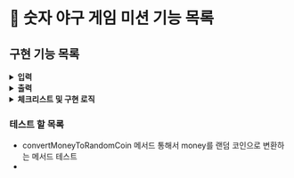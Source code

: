 # :pushpin: 숫자 야구 게임 미션 기능 목록

## 구현 기능 목록
<details>
<summary><b>입력</b></summary>
<div markdown="1">

- [x] 서로 다른 3자리의 수를 아래와 같은 형식으로 입력 받기
```
숫자를 입력해주세요 : 123
```
> - **예외처리**
> - [x] 문자 입력시 -> Util
> - [x] 공백 입력시  -> Util
> - [x] 세자리 이상 입력시 -> Validator
> - [x] 중복된 숫자 입력시 -> Validator


-[ ] 게임 재시작 문구 입력 받기
```
게임을 새로 시작하려면 1, 종료하려면 2를 입력하세요.
```

> - **예외처리**
> - [x] 문자 입력시 -> Util
> - [x] 공백 입력시  -> Util
> - [x] 음수나 한 글자 이상일 경우 에러메세지 출력
> - [x] 1이나 2가 아닐시 에러메세지 출력

</div>
</details>

<details>
<summary><b>출력</b></summary>
<div markdown="1">

- [x] 게임 시작 문구 출력
```
숫자 야구 게임을 시작합니다.
```

- [ ] 입력한 수에 대한 결과를 볼, 스트라이크 개수로 표시한다
> - [ ] 아래와 같은 형식을 준수한다.
```
1볼 1스트라이크
```
-[ ] 하나도 없는경우 -> 낫싱 출력
- [ ] 3개의 숫자를 모두 맞힐 경우 아래 문구 출력

```
3스트라이크
3개의 숫자를 모두 맞히셨습니다! 게임 종료
```


</div>
</details>

<details> 
<summary><b>체크리스트 및 구현 로직</b></summary>
<div markdown="1">

- [x] 1에서 9까지 서로 다른 임의의 수 3개를 선택하는 컴퓨터 구현

</div>
</details>

### 테스트 할 목록
- convertMoneyToRandomCoin 메서드 통해서 money를 랜덤 코인으로 변환하는 메서드 테스트
- 